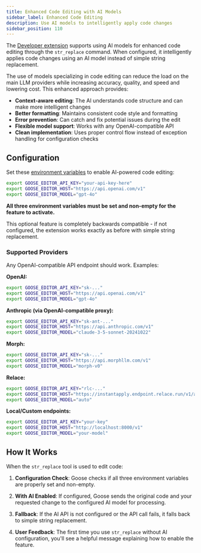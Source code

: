 ```yaml
---
title: Enhanced Code Editing with AI Models
sidebar_label: Enhanced Code Editing
description: Use AI models to intelligently apply code changes
sidebar_position: 110
---
```


The [Developer extension](/docs/mcp/developer-mcp) supports using AI models for enhanced code editing through the `str_replace` command. When configured, it intelligently applies code changes using an AI model instead of simple string replacement.

The use of models specializing in code editing can reduce the load on the main LLM providers while increasing accuracy, quality, and speed and lowering cost. This enhanced approach provides:

- **Context-aware editing**: The AI understands code structure and can make more intelligent changes
- **Better formatting**: Maintains consistent code style and formatting
- **Error prevention**: Can catch and fix potential issues during the edit
- **Flexible model support**: Works with any OpenAI-compatible API
- **Clean implementation**: Uses proper control flow instead of exception handling for configuration checks

## Configuration

Set these [environment variables](/docs/guides/environment-variables#enhanced-code-editing) to enable AI-powered code editing:

```bash
export GOOSE_EDITOR_API_KEY="your-api-key-here"
export GOOSE_EDITOR_HOST="https://api.openai.com/v1"
export GOOSE_EDITOR_MODEL="gpt-4o"
```

**All three environment variables must be set and non-empty for the feature to activate.** 

This optional feature is completely backwards compatible - if not configured, the extension works exactly as before with simple string replacement.

### Supported Providers

Any OpenAI-compatible API endpoint should work. Examples:

**OpenAI:**
```bash
export GOOSE_EDITOR_API_KEY="sk-..."
export GOOSE_EDITOR_HOST="https://api.openai.com/v1"
export GOOSE_EDITOR_MODEL="gpt-4o"
```

**Anthropic (via OpenAI-compatible proxy):**
```bash
export GOOSE_EDITOR_API_KEY="sk-ant-..."
export GOOSE_EDITOR_HOST="https://api.anthropic.com/v1"
export GOOSE_EDITOR_MODEL="claude-3-5-sonnet-20241022"
```

**Morph:**
```bash
export GOOSE_EDITOR_API_KEY="sk-..."
export GOOSE_EDITOR_HOST="https://api.morphllm.com/v1"
export GOOSE_EDITOR_MODEL="morph-v0"
```

**Relace:**
```bash
export GOOSE_EDITOR_API_KEY="rlc-..."
export GOOSE_EDITOR_HOST="https://instantapply.endpoint.relace.run/v1/apply"
export GOOSE_EDITOR_MODEL="auto"
```

**Local/Custom endpoints:**
```bash
export GOOSE_EDITOR_API_KEY="your-key"
export GOOSE_EDITOR_HOST="http://localhost:8000/v1"
export GOOSE_EDITOR_MODEL="your-model"
```

## How It Works

When the `str_replace` tool is used to edit code:

1. **Configuration Check**: Goose checks if all three environment variables are properly set and non-empty.

2. **With AI Enabled**: If configured, Goose sends the original code and your requested change to the configured AI model for processing.

3. **Fallback**: If the AI API is not configured or the API call fails, it falls back to simple string replacement.

4. **User Feedback**: The first time you use `str_replace` without AI configuration, you'll see a helpful message explaining how to enable the feature.
